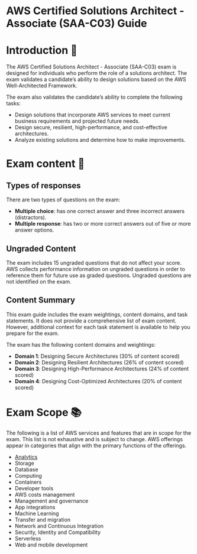 # AWS Certified Solutions Architect - Associate (SAA-C03) Guide

# Introduction 🚩

The AWS Certified Solutions Architect - Associate (SAA-C03) exam is designed for individuals who perform the role of a solutions architect. The exam validates a candidate’s ability to design solutions based on the AWS Well-Architected Framework.

The exam also validates the candidate’s ability to complete the following tasks:

- Design solutions that incorporate AWS services to meet current business requirements and projected future needs.
- Design secure, resilient, high-performance, and cost-effective architectures.
- Analyze existing solutions and determine how to make improvements.

# Exam content 🧾

## Types of responses

There are two types of questions on the exam:

- **Multiple choice**: has one correct answer and three incorrect answers
(distractors).
- **Multiple response**: has two or more correct answers out of five or more
answer options.

## Ungraded Content

The exam includes 15 ungraded questions that do not affect your score. AWS
collects performance information on ungraded questions in order to
reference them for future use as graded questions. Ungraded questions
are not identified on the exam.

## Content Summary

This exam guide includes the exam weightings, content domains, and task statements. It does not provide a comprehensive list of exam content. However, additional context for each task statement is available to help you prepare for the exam.

The exam has the following content domains and weightings:

- **Domain 1**: Designing Secure Architectures (30% of content scored)
- **Domain 2**: Designing Resilient Architectures (26% of content scored)
- **Domain 3**: Designing High-Performance Architectures (24% of content scored)
- **Domain 4**: Designing Cost-Optimized Architectures (20% of content scored)

# Exam Scope 📚

The following is a list of AWS services and features that are in scope for the exam. This list is not exhaustive and is subject to change. AWS offerings appear in categories that align with the primary functions of the offerings.

- [Analytics](./analytics/README.md)
- Storage
- Database
- Computing
- Containers
- Developer tools
- AWS costs management
- Management and governance
- App integrations
- Machine Learning
- Transfer and migration
- Network and Continuous Integration
- Security, Identity and Compatibility
- Serverless
- Web and mobile development